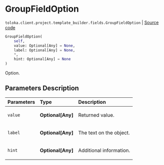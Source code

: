 # GroupFieldOption
`toloka.client.project.template_builder.fields.GroupFieldOption` | [Source code](https://github.com/Toloka/toloka-kit/blob/v0.1.25/src/client/project/template_builder/fields.py#L101)

```python
GroupFieldOption(
    self,
    value: Optional[Any] = None,
    label: Optional[Any] = None,
    *,
    hint: Optional[Any] = None
)
```

Option.

## Parameters Description

| Parameters | Type | Description |
| :----------| :----| :-----------|
`value`|**Optional\[Any\]**|<p>Returned value.</p>
`label`|**Optional\[Any\]**|<p>The text on the object.</p>
`hint`|**Optional\[Any\]**|<p>Additional information.</p>
